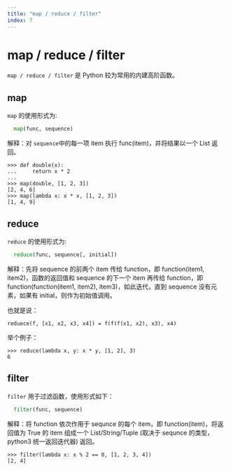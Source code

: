 ```yaml
---
title: "map / reduce / filter"
index: 7
---
```


# map / reduce / filter

`map / reduce / filter` 是 Python 较为常用的内建高阶函数。

## map

`map` 的使用形式为:

```python
  map(func, sequence)
```

解释：对 `sequence`中的每一项 item 执行 func(item)，并将结果以一个 List 返回。

```shell
>>> def double(x):
...     return x * 2
...
>>> map(double, [1, 2, 3])
[2, 4, 6]
>>> map(lambda x: x * x, [1, 2, 3])
[1, 4, 9]
```

## reduce

`reduce` 的使用形式为:

```python
  reduce(func, sequence[, initial])
```

解释：先将 sequence 的前两个 item 传给 function，即 function(item1, item2)，函数的返回值和 sequence 的下一个 item 再传给 function，即 function(function(item1, item2), item3)，如此迭代，直到 sequence 没有元素，如果有 initial，则作为初始值调用。

也就是说：

```shell
reduece(f, [x1, x2, x3, x4]) = f(f(f(x1, x2), x3), x4)
```

举个例子：

```shell
>>> reduce(lambda x, y: x * y, [1, 2], 3)
6
```

## filter

`filter` 用于过滤函数，使用形式如下：

```python
  filter(func, sequence)
```

解释：将 function 依次作用于 sequnce 的每个 item，即 function(item)，将返回值为 True 的 item 组成一个 List/String/Tuple (取决于 sequnce 的类型，python3 统一返回迭代器) 返回。

```shell
>>> filter(lambda x: x % 2 == 0, [1, 2, 3, 4])
[2, 4]
```
